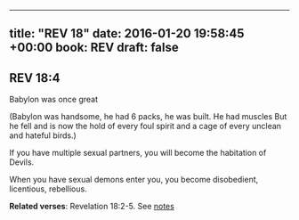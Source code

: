 
---
title: "REV 18"
date: 2016-01-20 19:58:45 +00:00
book: REV
draft: false
---

## REV 18:4

Babylon was once great 


(Babylon was handsome, he had 6 packs, he was built. He had muscles But he fell and is now the hold of every foul spirit and a cage of every unclean and hateful birds.)

If you have multiple sexual partners, you will become the habitation of Devils.


When you have sexual demons enter you, you become disobedient, licentious, rebellious.

**Related verses**: Revelation 18:2-5. See [notes](https://my.bible.com/notes/2287387628335259895)

